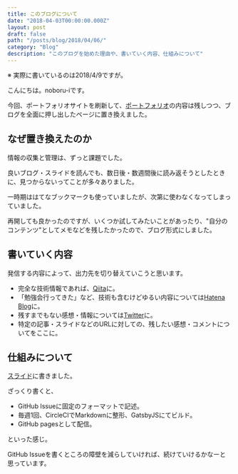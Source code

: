 ```yaml
---
title: このブログについて
date: "2018-04-03T00:00:00.000Z"
layout: post
draft: false
path: "/posts/blog/2018/04/06/"
category: "Blog"
description: "このブログを始めた理由や、書いていく内容、仕組みについて"
---
```


※ 実際に書いているのは2018/4/9ですが。

こんにちは。noboru-iです。

今回、ポートフォリオサイトを刷新して、[ポートフォリオ](/about/)の内容は残しつつ、ブログを全面に押し出したページに置き換えました。

## なぜ置き換えたのか

情報の収集と管理は、ずっと課題でした。

良いブログ・スライドを読んでも、数日後・数週間後に読み返そうとしたときに、見つからないってことが多々ありました。

一時期ははてなブックマークも使っていましたが、次第に使わなくなってしまっていました。

再開しても良かったのですが、いくつか試してみたいことがあったり、"自分のコンテンツ"としてメモなどを残したかったので、ブログ形式にしました。

## 書いていく内容

発信する内容によって、出力先を切り替えていこうと思います。

- 完全な技術情報であれば、[Qiita](https://qiita.com/noboru_i)に。
- 「勉強会行ってきた」など、技術も含むけどゆるい内容については[Hatena Blog](http://noboru.hatenablog.jp/)に。
- 残すまでもない感想・情報については[Twitter](https://twitter.com/noboru_i)に。
- 特定の記事・スライドなどのURLに対しての、残したい感想・コメントについてをここに。

## 仕組みについて

<a href="https://gitpitch.com/noboru-i/slide/gh-pages?p=201804-kzrb" target="_blank">スライド</a>に書きました。

ざっくり書くと、

- GitHub Issueに固定のフォーマットで記述。
- 毎週1回、CircleCIでMarkdownに整形、GatsbyJSにてビルド。
- GitHub pagesとして配信。

といった感じ。

GitHub Issueを書くところの障壁を減らしていければ、続けていけるかなーと思っています。
